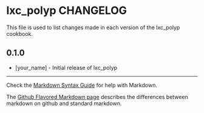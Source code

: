 lxc_polyp CHANGELOG
===================

This file is used to list changes made in each version of the lxc_polyp cookbook.

0.1.0
-----
- [your_name] - Initial release of lxc_polyp

- - -
Check the [Markdown Syntax Guide](http://daringfireball.net/projects/markdown/syntax) for help with Markdown.

The [Github Flavored Markdown page](http://github.github.com/github-flavored-markdown/) describes the differences between markdown on github and standard markdown.
